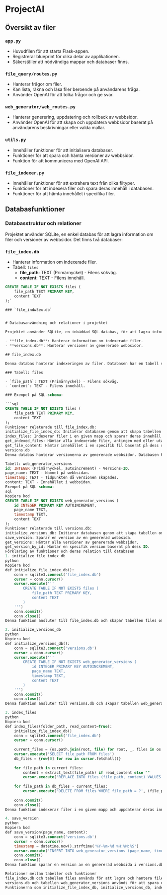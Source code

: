 
# ProjectAI

## Översikt av filer

### `app.py`
- Huvudfilen för att starta Flask-appen.
- Registrerar blueprint för olika delar av applikationen.
- Säkerställer att nödvändiga mappar och databaser finns.

### `file_query/routes.py`
- Hanterar frågor om filer.
- Kan lista, räkna och läsa filer beroende på användarens fråga.
- Använder OpenAI för att tolka frågor och ge svar.

### `web_generator/web_routes.py`
- Hanterar generering, uppdatering och rollback av webbsidor.
- Använder OpenAI för att skapa och uppdatera webbsidor baserat på användarens beskrivningar eller valda mallar.

### `utils.py`
- Innehåller funktioner för att initialisera databaser.
- Funktioner för att spara och hämta versioner av webbsidor.
- Funktion för att kommunicera med OpenAI API.

### `file_indexer.py`
- Innehåller funktioner för att extrahera text från olika filtyper.
- Funktioner för att indexera filer och spara deras innehåll i databasen.
- Funktioner för att hämta innehållet i specifika filer.

## Databasfunktioner

### Databasstruktur och relationer

Projektet använder SQLite, en enkel databas för att lagra information om filer och versioner av webbsidor. Det finns två databaser:

### `file_index.db`
- Hanterar information om indexerade filer.
- Tabell: `files`
  - **file_path**: TEXT (Primärnyckel) - Filens sökväg.
  - **content**: TEXT - Filens innehåll.
    
```sql
CREATE TABLE IF NOT EXISTS files (
    file_path TEXT PRIMARY KEY,
    content TEXT
);`

### `file_indw3ex.db`


# Databasanvändning och relationer i projektet

Projektet använder SQLite, en inbäddad SQL-databas, för att lagra information om filer och versioner av genererade webbsidor. Det finns två huvudsakliga databaser som hanteras i detta projekt:

- **file_index.db**: Hanterar information om indexerade filer.
- **versions.db**: Hanterar versioner av genererade webbsidor.

## file_index.db

Denna databas hanterar indexeringen av filer. Databasen har en tabell som heter `files`.

### Tabell: files

- `file_path`: TEXT (Primärnyckel) - Filens sökväg.
- `content`: TEXT - Filens innehåll.

### Exempel på SQL-schema:

```sql
CREATE TABLE IF NOT EXISTS files (
    file_path TEXT PRIMARY KEY,
    content TEXT
);
Funktioner relaterade till file_index.db:
initialize_file_index_db: Initierar databasen genom att skapa tabellen om den inte redan finns.
index_files: Indexerar filer i en given mapp och sparar deras innehåll i databasen.
get_indexed_files: Hämtar alla indexerade filer, antingen med eller utan innehåll.
get_file_content: Hämtar innehållet i en specifik fil baserat på dess sökväg.
versions.db
Denna databas hanterar versionerna av genererade webbsidor. Databasen har en tabell som heter web_generator_versions.

Tabell: web_generator_versions
id: INTEGER (Primärnyckel, autoincrement) - Versions-ID.
page_name: TEXT - Namnet på webbsidan.
timestamp: TEXT - Tidpunkten då versionen skapades.
content: TEXT - Innehållet i webbsidan.
Exempel på SQL-schema:
sql
Kopiera kod
CREATE TABLE IF NOT EXISTS web_generator_versions (
    id INTEGER PRIMARY KEY AUTOINCREMENT,
    page_name TEXT,
    timestamp TEXT,
    content TEXT
);
Funktioner relaterade till versions.db:
initialize_versions_db: Initierar databasen genom att skapa tabellen om den inte redan finns.
save_version: Sparar en version av en genererad webbsida.
get_versions: Hämtar alla versioner av genererade webbsidor.
get_version_by_id: Hämtar en specifik version baserat på dess ID.
Förklaring av funktioner och deras relation till databasen
1. initialize_file_index_db
python
Kopiera kod
def initialize_file_index_db():
    conn = sqlite3.connect('file_index.db')
    cursor = conn.cursor()
    cursor.execute('''
        CREATE TABLE IF NOT EXISTS files (
            file_path TEXT PRIMARY KEY,
            content TEXT
        )
    ''')
    conn.commit()
    conn.close()
Denna funktion ansluter till file_index.db och skapar tabellen files om den inte redan finns.

2. initialize_versions_db
python
Kopiera kod
def initialize_versions_db():
    conn = sqlite3.connect('versions.db')
    cursor = conn.cursor()
    cursor.execute('''
        CREATE TABLE IF NOT EXISTS web_generator_versions (
            id INTEGER PRIMARY KEY AUTOINCREMENT,
            page_name TEXT,
            timestamp TEXT,
            content TEXT
        )
    ''')
    conn.commit()
    conn.close()
Denna funktion ansluter till versions.db och skapar tabellen web_generator_versions om den inte redan finns.

3. index_files
python
Kopiera kod
def index_files(folder_path, read_content=True):
    initialize_file_index_db()
    conn = sqlite3.connect('file_index.db')
    cursor = conn.cursor()
    
    current_files = {os.path.join(root, file) for root, _, files in os.walk(folder_path) for file in files}
    cursor.execute('SELECT file_path FROM files')
    db_files = {row[0] for row in cursor.fetchall()}
    
    for file_path in current_files:
        content = extract_text(file_path) if read_content else ""
        cursor.execute('REPLACE INTO files (file_path, content) VALUES (?, ?)', (file_path, content))
    
    for file_path in db_files - current_files:
        cursor.execute('DELETE FROM files WHERE file_path = ?', (file_path,))
    
    conn.commit()
    conn.close()
Denna funktion indexerar filer i en given mapp och uppdaterar deras innehåll i file_index.db.

4. save_version
python
Kopiera kod
def save_version(page_name, content):
    conn = sqlite3.connect('versions.db')
    cursor = conn.cursor()
    timestamp = datetime.now().strftime('%Y-%m-%d %H:%M:%S')
    cursor.execute('INSERT INTO web_generator_versions (page_name, timestamp, content) VALUES (?, ?, ?)', (page_name, timestamp, content))
    conn.commit()
    conn.close()
Denna funktion sparar en version av en genererad webbsida i versions.db.

Relationer mellan tabeller och funktioner
file_index.db och tabellen files används för att lagra och hantera filer och deras innehåll.
versions.db och tabellen web_generator_versions används för att spara och hantera versioner av genererade webbsidor.
Funktionerna som initialize_file_index_db, initialize_versions_db, index_files, och save_version ser till att dessa tabeller skapas, uppdateras och hanteras korrekt.





